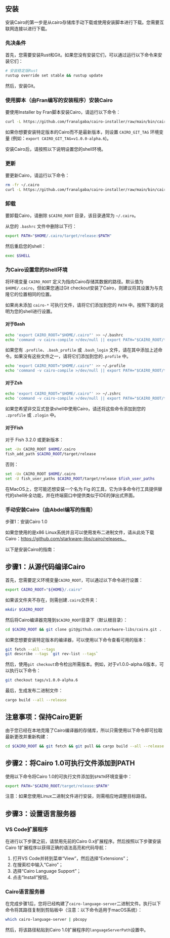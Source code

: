 ## 安装

安装Cairo的第一步是从cairo存储库手动下载或使用安装脚本进行下载。您需要互联网连接以进行下载。

### 先决条件

首先，您需要安装Rust和Git。如果您没有安装它们，可以通过运行以下命令来安装它们：

```bash
# 安装稳定版Rust
rustup override set stable && rustup update
```

然后，安装Git。

### 使用脚本（由Fran编写的安装程序）安装Cairo

要使用Installer by Fran脚本安装Cairo，请运行以下命令：

```bash
curl -L https://github.com/franalgaba/cairo-installer/raw/main/bin/cairo-installer | bash
```

如果你想要安装特定版本的Cairo而不是最新版本，则设置 `CAIRO_GIT_TAG` 环境变量 (例如：`export CAIRO_GIT_TAG=v1.0.0-alpha.6`)。

安装Cairo后，请按照以下说明设置您的shell环境。

### 更新

要更新Cairo，请运行以下命令：

```bash
rm -fr ~/.cairo
curl -L https://github.com/franalgaba/cairo-installer/raw/main/bin/cairo-installer | bash
```

### 卸载

要卸载Cairo，请删除 `$CAIRO_ROOT` 目录，该目录通常为 `~/.cairo`。

从您的 `.bashrc` 文件中删除以下行：

```bash
export PATH="$HOME/.cairo/target/release:$PATH"
```

然后重启您的shell：

```bash
exec $SHELL
```

### 为Cairo设置您的Shell环境

将环境变量 `CAIRO_ROOT` 定义为指向Cairo存储其数据的路径。默认值为 `$HOME/.cairo`，但如果您通过Git checkout安装了Cairo，则建议将其设置为与克隆它的位置相同的位置。

如果尚未添加 `cairo-*` 可执行文件，请将它们添加到您的 `PATH` 中。按照下面的说明为您的shell进行设置。

#### 对于Bash

```bash
echo 'export CAIRO_ROOT="$HOME/.cairo"' >> ~/.bashrc
echo 'command -v cairo-compile >/dev/null || export PATH="$CAIRO_ROOT/target/release:$PATH"' >> ~/.bashrc
```

如果您有 `.profile`、`.bash_profile` 或 `.bash_login` 文件，请在其中添加上述命令。如果没有这些文件之一，请将它们添加到您的`.profile` 中。

```bash
echo 'export CAIRO_ROOT="$HOME/.cairo"' >> ~/.profile
echo 'command -v cairo-compile >/dev/null || export PATH="$CAIRO_ROOT/target/release:$PATH"' >> ~/.profile
```

#### 对于Zsh

```bash
echo 'export CAIRO_ROOT="$HOME/.cairo"' >> ~/.zshrc
echo 'command -v cairo-compile >/dev/null || export PATH="$CAIRO_ROOT/target/release:$PATH"' >> ~/.zshrc
```

如果您希望非交互式登录shell中使用Cairo，请还将这些命令添加到您的 `.zprofile` 或 `.zlogin` 中。

#### 对于Fish

对于 Fish 3.2.0 或更新版本：

```bash
set -Ux CAIRO_ROOT $HOME/.cairo
fish_add_path $CAIRO_ROOT/target/release
```

否则：

```bash
set -Ux CAIRO_ROOT $HOME/.cairo
set -U fish_user_paths $CAIRO_ROOT/target/release $fish_user_paths
```

在MacOS上，您可能还想安装一个名为 Fig 的工具，它为许多命令行工具提供替代的shell补全功能，并在终端窗口中提供类似于IDE的弹出式界面。

### 手动安装Cairo（由Abdel编写的指南）

步骤1：安装Cairo 1.0

如果您使用的是x86 Linux系统并且可以使用发布二进制文件，请从此处下载Cairo：https://github.com/starkware-libs/cairo/releases。

以下是安装Cairo的指南：

## 步骤1：从源代码编译Cairo

首先，您需要定义环境变量`CAIRO_ROOT`，可以通过以下命令进行设置：

``` bash
export CAIRO_ROOT="${HOME}/.cairo"
```

如果该文件夹不存在，则需创建`.cairo`文件夹：

``` bash
mkdir $CAIRO_ROOT
```

然后将Cairo编译器克隆到`$CAIRO_ROOT`目录下（默认根目录）：

``` bash
cd $CAIRO_ROOT && git clone git@github.com:starkware-libs/cairo.git .
```

如果您想要安装特定版本的编译器，可以使用以下命令查看可用的版本：

``` bash
git fetch --all --tags
git describe --tags `git rev-list --tags`
```

然后，使用`git checkout`命令检出所需版本。例如，对于v1.0.0-alpha.6版本，可以执行以下命令：

``` bash
git checkout tags/v1.0.0-alpha.6
```

最后，生成发布二进制文件：

``` bash
cargo build --all --release
```

## 注意事项：保持Cairo更新

由于您已经在本地克隆了Cairo编译器的存储库，所以只需使用以下命令即可拉取最新更改并重新构建：

``` bash
cd $CAIRO_ROOT && git fetch && git pull && cargo build --all --release
```

## 步骤2：将Cairo 1.0可执行文件添加到PATH

使用以下命令将Cairo 1.0的可执行文件添加到`$PATH`环境变量中：

``` bash
export PATH="$CAIRO_ROOT/target/release:$PATH"
```

注意：如果您使用Linux二进制文件进行安装，则需相应地调整目标路径。

## 步骤3：设置语言服务器

### VS Code扩展程序

在进行以下步骤之前，请禁用先前的Cairo 0.x扩展程序。然后按照以下步骤安装Cairo 1扩展程序以获得正确的语法高亮和代码导航：

1. 打开VS Code并转到菜单“View”，然后选择“Extensions”；
2. 在搜索栏中输入“Cairo”；
3. 选择“Cairo Language Support”；
4. 点击“Install”按钮。

### Cairo语言服务器

在完成步骤1后，您将已经构建了`cairo-language-server`二进制文件。执行以下命令将其路径复制到剪贴板中（注意：以下命令适用于macOS系统）：

``` bash
which cairo-language-server | pbcopy
```

然后，将该路径粘贴到Cairo 1.0扩展程序的`languageServerPath`设置中。